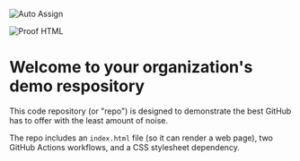 ![Auto Assign](https://github.com/A-M-P-CORP/demo-repository/actions/workflows/auto-assign.yml/badge.svg)

![Proof HTML](https://github.com/A-M-P-CORP/demo-repository/actions/workflows/proof-html.yml/badge.svg)

# Welcome to your organization's demo respository
This code repository (or "repo") is designed to demonstrate the best GitHub has to offer with the least amount of noise.

The repo includes an `index.html` file (so it can render a web page), two GitHub Actions workflows, and a CSS stylesheet dependency.
